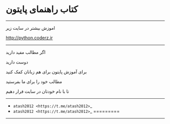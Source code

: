 
کتاب راهنمای پایتون
=====
******

اموزش بیشتر در سایت زیر

http://python.coderz.ir

*****

اگر مطالب مفید دارید 

دوست دارید

برای آموزش پایتون برای   هم زبانان کمک کنید

مطالب خود را برای  ما بفرستید
 
تا با نام خودتان در سایت فرار دهیم


********

* `atash2012 <https://t.me/atash2012>`_
* `atash2012 <https://t.me/atash2012>`_ 
=========

**********